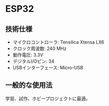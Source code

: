 # ESP32

## 技術仕様

- マイクロコントローラ: Tensilica Xtensa LX6
- クロック周波数: 240 MHz
- 動作電圧: 3.3V
- デジタルI/Oピン: 34
- USBインターフェース: Micro-USB

## 一般的な使用法

学習、試作、ホビープロジェクトに最適。
